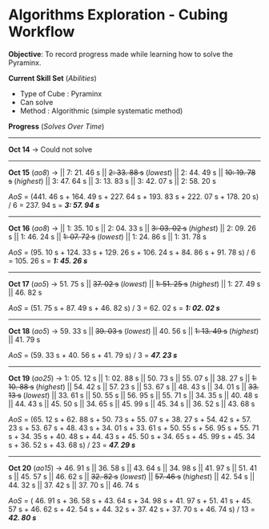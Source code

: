 # Algorithms Exploration - Cubing Workflow
**Objective**: To record progress made while learning how to solve the Pyraminx.

**Current Skill Set** (*Abilities*)
- Type of Cube : Pyraminx
- Can solve
- Method : Algorithmic (simple systematic method)

**Progress** (*Solves Over Time*)
_________________________________________________
**Oct 14** -> Could not solve
_________________________________________________
**Oct 15** (*ao8*) -> || 7: 21. 46 s || ~~2: 33. 88 s~~ (*lowest*) || 2: 44. 49 s || ~~10: 19. 78 s~~ (*highest*) || 3: 47. 64 s || 3: 13. 83 s || 3: 42. 07 s || 2: 58. 20 s

*AoS* = (441. 46 s + 164. 49 s + 227. 64 s + 193. 83 s + 222. 07 s + 178. 20 s) / 6
    = 237. 94 s
    = ***3: 57. 94 s***
_________________________________________________
**Oct 16** (*ao8*) -> || 1: 35. 10 s || 2: 04. 33 s || ~~3: 03. 02 s~~ (*highest*) || 2: 09. 26 s || 1: 46. 24 s || ~~1: 07. 72 s~~ (*lowest*) || 1: 24. 86 s || 1: 31. 78 s

*AoS* = (95. 10 s + 124. 33 s + 129. 26 s + 106. 24 s + 84. 86 s + 91. 78 s) / 6
    = 105. 26 s
    = ***1: 45. 26 s***
_________________________________________________
**Oct 17** (*ao5*) -> 51. 75 s || ~~37. 02 s~~ (*lowest*) || ~~1: 51. 25 s~~ (*highest*) || 1: 27. 49 s || 46. 82 s

*AoS* = (51. 75 s + 87. 49 s + 46. 82 s) / 3
    = 62. 02 s
    = ***1: 02. 02 s***
_________________________________________________
**Oct 18** (*ao5*) -> 59. 33 s || ~~39. 03 s~~ (*lowest*) || 40. 56 s || ~~1: 13. 49 s~~ (*highest*) || 41. 79 s

*AoS* = (59. 33 s + 40. 56 s + 41. 79 s) / 3
    = ***47. 23 s***
_________________________________________________
**Oct 19** (*ao25*) -> 1: 05. 12 s || 1: 02. 88 s || 50. 73 s || 55. 07 s || 38. 27 s || ~~1: 10. 88 s~~ (*highest*) || 54. 42 s || 57. 23 s || 53. 67 s || 48. 43 s || 34. 01 s || ~~33. 13 s~~ (*lowest*) || 33. 61 s || 50. 55 s || 56. 95 s || 55. 71 s || 34. 35 s || 40. 48 s || 44. 43 s || 45. 50 s || 34. 65 s || 45. 99 s || 45. 34 s || 36. 52 s || 43. 68 s

*AoS* = (65. 12 s + 62. 88 s + 50. 73 s + 55. 07 s + 38. 27 s + 54. 42 s + 57. 23 s + 53. 67 s + 48. 43 s + 34. 01 s + 33. 61 s + 50. 55 s + 56. 95 s + 55. 71 s + 34. 35 s + 40. 48 s + 44. 43 s + 45. 50 s + 34. 65 s + 45. 99 s + 45. 34 s + 36. 52 s + 43. 68 s) / 23
    = ***47. 29 s***
_________________________________________________
**Oct 20** (*ao15*) -> 46. 91 s || 36. 58 s || 43. 64 s || 34. 98 s || 41. 97 s || 51. 41 s || 45. 57 s || 46. 62 s || ~~32. 82 s~~ (*lowest*) || ~~57. 46 s~~ (*highest*) || 42. 54 s || 44. 32 s || 37. 42 s || 37. 70 s || 46. 74 s

*AoS* = (
46. 91 s + 
36. 58 s + 
43. 64 s + 
34. 98 s + 
41. 97 s + 
51. 41 s + 
45. 57 s + 
46. 62 s + 
42. 54 s + 
44. 32 s + 
37. 42 s + 
37. 70 s + 
46. 74 s) / 13
    = ***42. 80 s***
